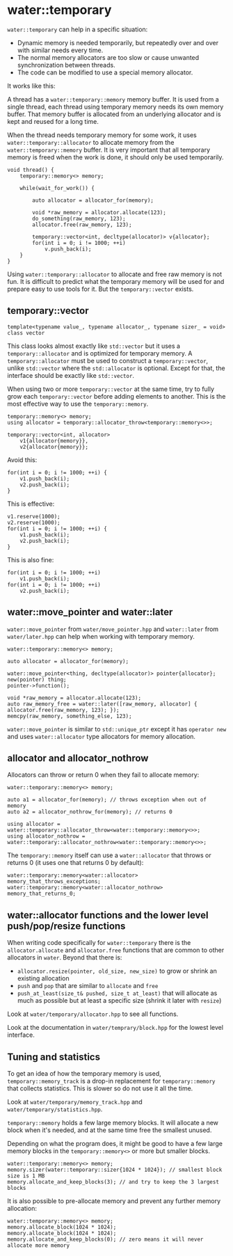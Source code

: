 # water::temporary

`water::temporary` can help in a specific situation:

- Dynamic memory is needed temporarily, but repeatedly over and over with similar needs every time.
- The normal memory allocators are too slow or cause unwanted synchronization between threads.
- The code can be modified to use a special memory allocator.

It works like this:

A thread has a `water::temporary::memory` memory buffer. It is used from a single thread, each
thread using temporary memory needs its own memory buffer. That memory buffer is allocated from an
underlying allocator and is kept and reused for a long time.

When the thread needs temporary memory for some work, it uses `water::temporary::allocator` to
allocate memory from the `water::temporary::memory` buffer. It is very important that all temporary
memory is freed when the work is done, it should only be used temporarily.

    void thread() {
        temporary::memory<> memory;
        
        while(wait_for_work()) {
        
            auto allocator = allocator_for(memory);
            
            void *raw_memory = allocator.allocate(123);
            do_something(raw_memory, 123);
            allocator.free(raw_memory, 123);
            
            temporary::vector<int, decltype(allocator)> v{allocator};
            for(int i = 0; i != 1000; ++i)
                v.push_back(i);
        }
    }

Using `water::temporary::allocator` to allocate and free raw memory is not fun. It is difficult to
predict what the temporary memory will be used for and prepare easy to use tools for it. But the
`temporary::vector` exists.



## temporary::vector

    template<typename value_, typename allocator_, typename sizer_ = void>
    class vector

This class looks almost exactly like `std::vector` but it uses a `temporary::allocator` and is
optimized for temporary memory. A `temporary::allocator` must be used to construct a
`temporary::vector`, unlike `std::vector` where the `std::allocator` is optional. Except for that,
the interface should be exactly like `std::vector`.

When using two or more `temporary::vector` at the same time, try to fully grow each
`temporary::vector` before adding elements to another. This is the most effective way to use the
`temporary::memory`.

    temporary::memory<> memory;
    using allocator = temporary::allocator_throw<temporary::memory<>>;
    
    temporary::vector<int, allocator>
        v1{allocator{memory}},
        v2{allocator{memory}};
    
Avoid this:

    for(int i = 0; i != 1000; ++i) {
        v1.push_back(i);
        v2.push_back(i);
    }
    
This is effective:

    v1.reserve(1000);
    v2.reserve(1000);
    for(int i = 0; i != 1000; ++i) {
        v1.push_back(i);
        v2.push_back(i);
    }

This is also fine:

    for(int i = 0; i != 1000; ++i)
        v1.push_back(i);
    for(int i = 0; i != 1000; ++i)
        v2.push_back(i);



## water::move_pointer and water::later

`water::move_pointer` from `water/move_pointer.hpp` and `water::later` from `water/later.hpp` can
help when working with temporary memory.

    water::temporary::memory<> memory;
    
    auto allocator = allocator_for(memory);

    water::move_pointer<thing, decltype(allocator)> pointer{allocator};
    new(pointer) thing;
    pointer->function();
    
    void *raw_memory = allocator.allocate(123);
    auto raw_memory_free = water::later([raw_memory, allocator] { allocator.free(raw_memory, 123); });
    memcpy(raw_memory, something_else, 123);

`water::move_pointer` is similar to `std::unique_ptr` except it has `operator new` and uses
`water::allocator` type allocators for memory allocation.



## allocator and allocator_nothrow

Allocators can throw or return 0 when they fail to allocate memory:

    water::temporary::memory<> memory;
    
    auto a1 = allocator_for(memory); // throws exception when out of memory
    auto a2 = allocator_nothrow_for(memory); // returns 0
    
    using allocator = water::temporary::allocator_throw<water::temporary::memory<>>;
    using allocator_nothrow = water::temporary::allocator_nothrow<water::temporary::memory<>>;

The `temporary::memory` itself can use a `water::allocator` that throws or returns 0 (it uses one
that returns 0 by default):

    water::temporary::memory<water::allocator> memory_that_throws_exceptions;
    water::temporary::memory<water::allocator_nothrow> memory_that_returns_0;



## water::allocator functions and the lower level push/pop/resize functions

When writing code specifically for `water::temporary` there is the `allocator.allocate` and
`allocator.free` functions that are common to other allocators in `water`. Beyond that there is:

- `allocator.resize(pointer, old_size, new_size)` to grow or shrink an existing allocation
- `push` and `pop` that are similar to `allocate` and `free`
- `push_at_least(size_t& pushed, size_t at_least)` that will allocate as much as possible but at
  least a specific size (shrink it later with `resize`)

Look at `water/temporary/allocator.hpp` to see all functions.

Look at the documentation in `water/temprary/block.hpp` for the lowest level interface.



## Tuning and statistics

To get an idea of how the temporary memory is used, `temporary::memory_track` is a drop-in
replacement for `temporary::memory` that collects statistics. This is slower so do not use it all
the time.

Look at `water/temporary/memory_track.hpp` and `water/temporary/statistics.hpp`.

`temporary::memory` holds a few large memory blocks. It will allocate a new block when it's needed,
and at the same time free the smallest unused.

Depending on what the program does, it might be good to have a few large memory blocks in the
`temporary::memory<>` or more but smaller blocks.

    water::temporary::memory<> memory;
    memory.sizer(water::temporary::sizer{1024 * 1024}); // smallest block size is 1 MB
    memory.allocate_and_keep_blocks(3); // and try to keep the 3 largest blocks

It is also possible to pre-allocate memory and prevent any further memory allocation:

    water::temporary::memory<> memory;
    memory.allocate_block(1024 * 1024);
    memory.allocate_block(1024 * 1024);
    memory.allocate_and_keep_blocks(0); // zero means it will never allocate more memory
    
